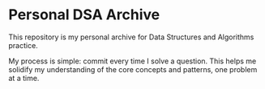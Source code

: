 # Personal DSA Archive

This repository is my personal archive for Data Structures and Algorithms practice.

My process is simple: commit every time I solve a question. This helps me solidify my understanding of the core concepts and patterns, one problem at a time.
